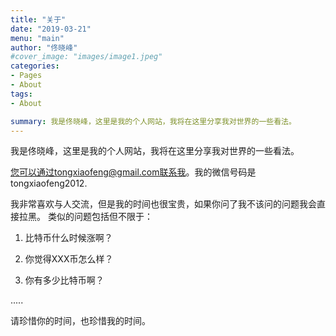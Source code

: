 ```yaml
---
title: "关于"
date: "2019-03-21"
menu: "main"
author: "佟晓峰"
#cover_image: "images/image1.jpeg"
categories:
- Pages
- About
tags:
- About

summary: 我是佟晓峰，这里是我的个人网站，我将在这里分享我对世界的一些看法。  
---
```


我是佟晓峰，这里是我的个人网站，我将在这里分享我对世界的一些看法。  

<!--more-->

您可以通过tongxiaofeng@gmail.com联系我。我的微信号码是 tongxiaofeng2012.  

我非常喜欢与人交流，但是我的时间也很宝贵，如果你问了我不该问的问题我会直接拉黑。 类似的问题包括但不限于：

1. 比特币什么时候涨啊？

1. 你觉得XXX币怎么样？

1. 你有多少比特币啊？

.....

请珍惜你的时间，也珍惜我的时间。
